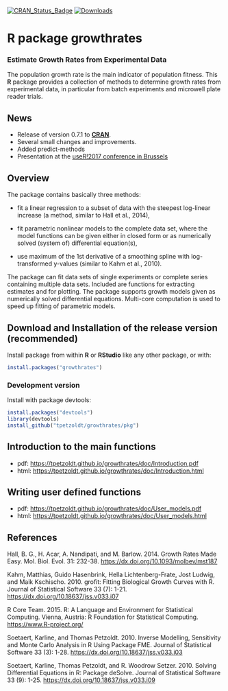 [![CRAN_Status_Badge](https://www.r-pkg.org/badges/version/growthrates)](https://cran.r-project.org/package=growthrates)
[![Downloads](https://cranlogs.r-pkg.org/badges/growthrates)](https://cran.r-project.org/package=growthrates)

# R package growthrates

### Estimate Growth Rates from Experimental Data

The population growth rate is the main indicator of population
fitness.  This **R** package provides a collection of methods to
determine growth rates from experimental data, in particular from
batch experiments and microwell plate reader trials.

News
----


* Release of version 0.7.1 to [**CRAN**](https://cran.r-project.org/package=growthrates).
* Several small changes and improvements.
* Added predict-methods
* Presentation at the [useR!2017 conference in Brussels](https://channel9.msdn.com/Events/Speakers/thomas-petzoldt) 

Overview
--------

The package contains basically three methods:

* fit a linear regression to a subset of data with the steepest
  log-linear increase (a method, similar to Hall et al., 2014),

* fit parametric nonlinear models to the complete data set, where the
  model functions can be given either in closed form or as numerically
  solved (system of) differential equation(s),

* use maximum of the 1st derivative of a smoothing spline with
  log-transformed y-values (similar to Kahm et al., 2010).

The package can fit data sets of single experiments or complete series
containing multiple data sets. Included are functions for extracting
estimates and for plotting. The package supports growth models given
as numerically solved differential equations. Multi-core computation
is used to speed up fitting of parametric models.

Download and Installation of the release version (recommended)
--------------------------------------------------------------


Install package from within **R** or **RStudio** like any other package, 
or with:


```R
install.packages("growthrates")
```


### Development version

Install with package devtools:

```R
install.packages("devtools")
library(devtools)
install_github("tpetzoldt/growthrates/pkg")
```

Introduction to the main functions
----------------------------------

* pdf: https://tpetzoldt.github.io/growthrates/doc/Introduction.pdf
* html: https://tpetzoldt.github.io/growthrates/doc/Introduction.html

Writing user defined functions
------------------------------

* pdf: https://tpetzoldt.github.io/growthrates/doc/User_models.pdf
* html: https://tpetzoldt.github.io/growthrates/doc/User_models.html



References
----------

Hall, B. G., H. Acar, A. Nandipati, and M. Barlow. 2014. Growth Rates Made
Easy. Mol. Biol. Evol. 31: 232-38. https://dx.doi.org/10.1093/molbev/mst187

Kahm, Matthias, Guido Hasenbrink, Hella Lichtenberg-Frate, Jost
Ludwig, and Maik Kschischo. 2010. grofit: Fitting Biological Growth
Curves with R. Journal of Statistical Software 33 (7):
1-21. https://dx.doi.org/10.18637/jss.v033.i07

R Core Team. 2015. R: A Language and Environment for Statistical
Computing. Vienna, Austria: R Foundation for Statistical
Computing. https://www.R-project.org/

Soetaert, Karline, and Thomas Petzoldt. 2010. Inverse Modelling,
Sensitivity and Monte Carlo Analysis in R Using Package FME. Journal
of Statistical Software 33 (3):
1-28. https://dx.doi.org/10.18637/jss.v033.i03

Soetaert, Karline, Thomas Petzoldt, and R. Woodrow
Setzer. 2010. Solving Differential Equations in R: Package
deSolve. Journal of Statistical Software 33 (9):
1-25. https://dx.doi.org/10.18637/jss.v033.i09
